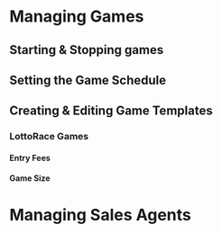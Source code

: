 <!-- TITLE: Admin User Guide -->
<!-- SUBTITLE: A quick summary of Admin User Guide -->

# Managing Games
## Starting & Stopping games
## Setting the Game Schedule

## Creating & Editing Game Templates
### LottoRace Games
#### Entry Fees
#### Game Size

# Managing Sales Agents